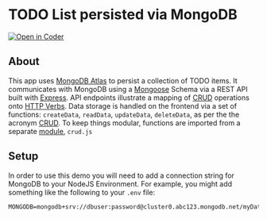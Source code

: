 # TODO List persisted via MongoDB
[![Open in Coder](https://ixdcoder.com/open-in-coder.svg)](https://ixdcoder.com/templates/Node/workspace?name=TODO-Mongo&mode=auto&param.git_repo=https://bender.sheridanc.on.ca/system-design/todo-mongo&param.code_template=custom)

## About
This app uses [MongoDB Atlas](https://www.mongodb.com/cloud/atlas/) to persist a collection of TODO items. It communicates with MongoDB using a [Mongoose](https://mongoosejs.com/) Schema via a REST API built with [Express](https://expressjs.com/). API endpoints illustrate a mapping of [CRUD](https://www.mongodb.com/docs/manual/crud/) operations onto [HTTP Verbs](https://developer.mozilla.org/en-US/docs/Web/HTTP/Methods). Data storage is handled on the frontend via a set of functions: `createData`, `readData`, `updateData`, `deleteData`, as per the the acronym [CRUD](https://developer.mozilla.org/en-US/docs/Glossary/CRUD). To keep things modular, functions are imported from a separate [module](https://developer.mozilla.org/en-US/docs/Web/JavaScript/Guide/Modules), `crud.js`

## Setup
In order to use this demo you will need to add a connection string for MongoDB to your NodeJS Environment. For example, you might add something like the following to your `.env` file:
```
MONGODB=mongodb+srv://dbuser:password@cluster0.abc123.mongodb.net/myDatabase
```